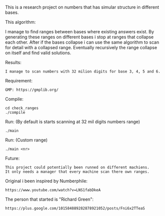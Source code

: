 This is a research project on numbers that has simular structure in different bases.


This algorithm:

I manage to find ranges between bases where existing answers exist.
By generating these ranges on different bases i stop at ranges
that collapse each other. After if the bases collapse i can use the same algorithm
to scan for detail with a collapsed range. Eventually recursively the range collapse on itself
and find valid solutions.


Results:

	I manage to scan numbers with 32 milion digits for base 3, 4, 5 and 6.


Requirement:

	GMP: https://gmplib.org/


Compile:

	cd check_ranges
	./compile


Run: (By default is starts scanning at 32 mil digits numbers range)

	./main

Run: (Custom range)
	
	./main <nr>

Future:

	This project could potentially been runned on different machiens.
	It only needs a manager that every machine scan there own ranges.


Original i been inspired by Numberphile:

	https://www.youtube.com/watch?v=LNS1fabDkeA


The person that started is "Richard Green":

	https://plus.google.com/101584889282878921052/posts/Fni6x2TTeaS